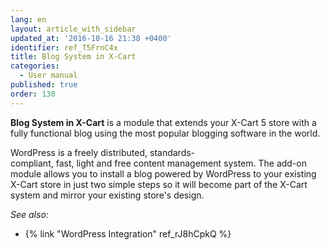 ```yaml
---
lang: en
layout: article_with_sidebar
updated_at: '2016-10-16 21:38 +0400'
identifier: ref_T5FrnC4x
title: Blog System in X-Cart
categories:
  - User manual
published: true
order: 130
---
```



**Blog System in X-Cart** is a module that extends your X-Cart 5 store with a fully functional blog using the most popular blogging software in the world.

WordPress is a freely distributed, standards-compliant, fast, light and free content management system. The add-on module allows you to install a blog powered by WordPress to your existing X-Cart store in just two simple steps so it will become part of the X-Cart system and mirror your existing store's design. 

_See also:_

*   {% link "WordPress Integration" ref_rJ8hCpkQ %}
